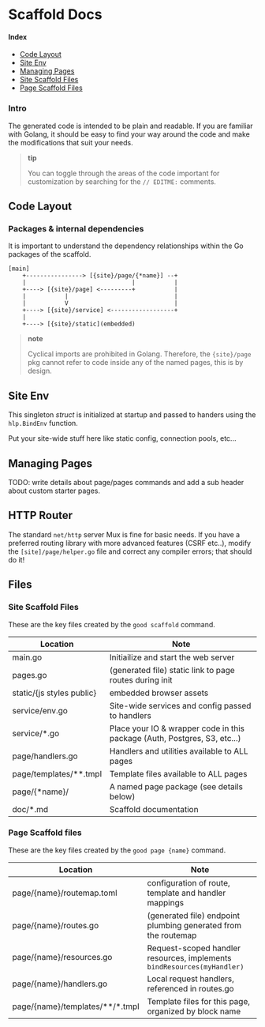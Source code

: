 # Scaffold Docs

#### Index

- [Code Layout](#code-layout)
- [Site Env](#site-env)
- [Managing Pages](#managing-pages)
- [Site Scaffold Files](#site-scaffold-files)
- [Page Scaffold Files](#page-scaffold-files)

### Intro

The generated code is intended to be plain and readable. If you are familiar with Golang,
it should be easy to find your way around the code and make the modifications that suit your needs.

> **tip**
>
> You can toggle through the areas of the code important
> for customization by searching for the `// EDITME:` comments.

## Code Layout

### Packages & internal dependencies

It is important to understand the dependency relationships within the Go
packages of the scaffold.

```
[main]
    +----------------> [{site}/page/{*name}] --+
    |                              |           |
    +----> [{site}/page] <---------+           |
    |           |                              |
    |           V                              |
    +----> [{site}/service] <------------------+
    |
    +----> [{site}/static](embedded)
```

> **note**
>
> Cyclical imports are prohibited in Golang. Therefore, the `{site}/page` pkg cannot refer to code
> inside any of the named pages, this is by design.

## Site Env

This singleton _struct_ is initialized at startup and passed to handers using the `hlp.BindEnv` function.

Put your site-wide stuff here like static config, connection pools, etc...

## Managing Pages

TODO: write details about page/pages commands and add a sub header about custom starter pages.

## HTTP Router

The standard `net/http` server Mux is fine for basic needs. If you have a preferred routing library with
more advanced features (CSRF etc..), modify the `[site]/page/helper.go` file and correct any compiler errors;
that should do it!

## Files

### Site Scaffold Files

These are the key files created by the `good scaffold` command.

| Location                  | Note                                                                      |
| ------------------------- | ------------------------------------------------------------------------- |
| main.go                   | Initiailize and start the web server                                      |
| pages.go                  | (generated file) static link to page routes during init                   |
| static/{js styles public} | embedded browser assets                                                   |
| service/env.go            | Site-wide services and config passed to handlers                          |
| service/\*.go             | Place your IO & wrapper code in this package (Auth, Postgres, S3, etc...) |
| page/handlers.go          | Handlers and utilities available to ALL pages                             |
| page/templates/\*\*.tmpl  | Template files available to ALL pages                                     |
| page/{\*name}/            | A named page package (see details below)                                  |
| doc/\*.md                 | Scaffold documentation                                                    |

### Page Scaffold files

These are the key files created by the `good page {name}` command.

| Location                           | Note                                                                    |
| ---------------------------------- | ----------------------------------------------------------------------- |
| page/{name}/routemap.toml          | configuration of route, template and handler mappings                   |
| page/{name}/routes.go              | (generated file) endpoint plumbing generated from the routemap          |
| page/{name}/resources.go           | Request-scoped handler resources, implements `bindResources(myHandler)` |
| page/{name}/handlers.go            | Local request handlers, referenced in routes.go                         |
| page/{name}/templates/\*\*/\*.tmpl | Template files for this page, organized by block name                   |
